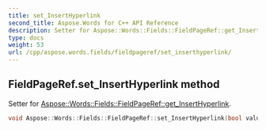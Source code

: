 ```yaml
---
title: set_InsertHyperlink
second_title: Aspose.Words for C++ API Reference
description: Setter for Aspose::Words::Fields::FieldPageRef::get_InsertHyperlink. 
type: docs
weight: 53
url: /cpp/aspose.words.fields/fieldpageref/set_inserthyperlink/
---
```

## FieldPageRef.set_InsertHyperlink method


Setter for [Aspose::Words::Fields::FieldPageRef::get_InsertHyperlink](../get_inserthyperlink/).

```cpp
void Aspose::Words::Fields::FieldPageRef::set_InsertHyperlink(bool value)
```


